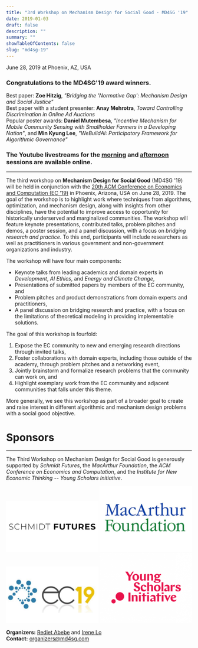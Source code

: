 ```yaml
---
title: "3rd Workshop on Mechanism Design for Social Good - MD4SG '19"
date: 2019-01-03
draft: false
description: ""
summary: ""
showTableOfContents: false
slug: "md4sg-19"
---
```

June 28, 2019 at Phoenix, AZ, USA

### Congratulations to the MD4SG'19 award winners.

Best paper: **Zoe Hitzig**, _"Bridging the 'Normative Gap': Mechanism Design and Social Justice"_  
Best paper with a student presenter: **Anay Mehrotra**, _Toward Controlling Discrimination in Online Ad Auctions_  
Popular poster awards: **Daniel Mutembesa**, _"Incentive Mechanism for Mobile Community Sensing with Smallholder Farmers in a Developing Nation"_, and **Min Kyung Lee**, _"WeBuildAI: Participatory Framework for Algorithmic Governance"_

### The Youtube livestreams for the [morning](https://www.youtube.com/watch?v=Bc1CECIxio0) and [afternoon](https://www.youtube.com/watch?v=rF5hq9o_TfE) sessions are available online.

- - -

The third workshop on **Mechanism Design for Social Good** (MD4SG '19) will be held in conjunction with the [20th ACM Conference on Economics and Computation (EC '19)](http://sigecom.org/ec19/) in Phoenix, Arizona, USA on June 28, 2019. The goal of the workshop is to highlight work where techniques from algorithms, optimization, and mechanism design, along with insights from other disciplines, have the potential to improve access to opportunity for historically underserved and marginalized communities. The workshop will feature keynote presentations, contributed talks, problem pitches and demos, a poster session, and a panel discussion, with a focus on _bridging research and practice_. To this end, participants will include researchers as well as practitioners in various government and non-government organizations and industry.

  

The workshop will have four main components:

*   Keynote talks from leading academics and domain experts in _Development_, _AI Ethics_, and _Energy and Climate Change_,
*   Presentations of submitted papers by members of the EC community, and
*   Problem pitches and product demonstrations from domain experts and practitioners,
*   A panel discussion on bridging research and practice, with a focus on the limitations of theoretical modeling in providing implementable solutions.

The goal of this workshop is fourfold:

1.  Expose the EC community to new and emerging research directions through invited talks,
2.  Foster collaborations with domain experts, including those outside of the academy, through problem pitches and a networking event,
3.  Jointly brainstorm and formalize research problems that the community can work on, and
4.  Highlight exemplary work from the EC community and adjacent communities that falls under this theme.

More generally, we see this workshop as part of a broader goal to create and raise interest in different algorithmic and mechanism design problems with a social good objective.

  

# Sponsors

- - -

The Third Workshop on Mechanism Design for Social Good is generously supported by _Schmidt Futures_, the _MacArthur Foundation_, the _ACM Conference on Economics and Computation_, and the _Institute for New Economic Thinking -- Young Scholars Initiative_.

[<img src="images/schmidt.jpg" width="250"/>](images/schmidt.jpg)
[<img src="images/macarthur.jpg" width="250"/>](images/macarthur.jpg)
[<img src="images/ec19.jpg" width="250"/>](images/ec19.jpg)
[<img src="images/ysi.jpg" width="250"/>](images/ysi.jpg)
  
  

**Organizers:** [Rediet Abebe](http://www.cs.cornell.edu/~red/) and [Irene Lo](https://sites.google.com/view/irene-lo)  
**Contact:** [organizers@md4sg.com](mailto:organizers@md4sg.com)